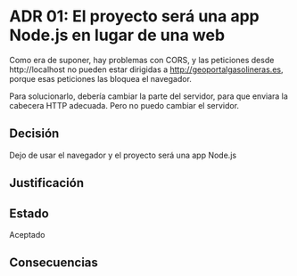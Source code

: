 # ADR 01: El proyecto será una app Node.js en lugar de una web

Como era de suponer, hay problemas con CORS, y las peticiones desde 
http://localhost no pueden estar dirigidas a http://geoportalgasolineras.es,
porque esas peticiones las bloquea el navegador.

Para solucionarlo, debería cambiar la parte del servidor, para que enviara la
cabecera HTTP adecuada. Pero no puedo cambiar el servidor.

## Decisión
 
Dejo de usar el navegador y el proyecto será una app Node.js

## Justificación

## Estado

Aceptado

## Consecuencias

